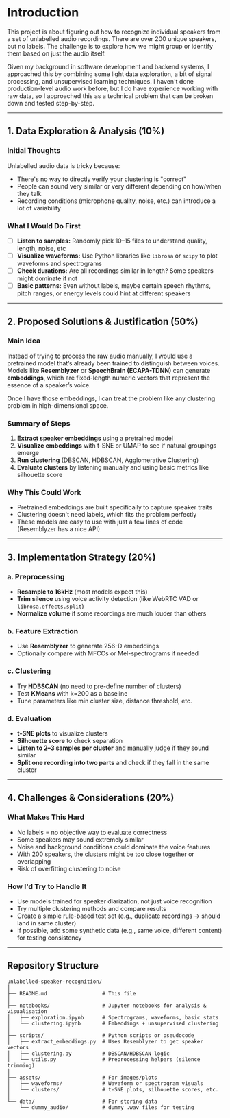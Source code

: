 # Introduction

This project is about figuring out how to recognize individual speakers from a set of unlabelled audio recordings. There are over 200 unique speakers, but no labels. The challenge is to explore how we might group or identify them based on just the audio itself.

Given my background in software development and backend systems, I approached this by combining some light data exploration, a bit of signal processing, and unsupervised learning techniques. I haven't done production-level audio work before, but I do have experience working with raw data, so I approached this as a technical problem that can be broken down and tested step-by-step.

---

## 1. Data Exploration & Analysis (10%)
### Initial Thoughts
Unlabelled audio data is tricky because:
- There's no way to directly verify your clustering is "correct"
- People can sound very similar or very different depending on how/when they talk
- Recording conditions (microphone quality, noise, etc.) can introduce a lot of variability

### What I Would Do First
- [ ] **Listen to samples:** Randomly pick 10–15 files to understand quality, length, noise, etc
- [ ] **Visualize waveforms:** Use Python libraries like `librosa` or `scipy` to plot waveforms and spectrograms
- [ ] **Check durations:** Are all recordings similar in length? Some speakers might dominate if not
- [ ] **Basic patterns:** Even without labels, maybe certain speech rhythms, pitch ranges, or energy levels could hint at different speakers

---

## 2. Proposed Solutions & Justification (50%)
### Main Idea
Instead of trying to process the raw audio manually, I would use a pretrained model that’s already been trained to distinguish between voices. Models like **Resemblyzer** or **SpeechBrain (ECAPA-TDNN)** can generate **embeddings**, which are fixed-length numeric vectors that represent the essence of a speaker’s voice.

Once I have those embeddings, I can treat the problem like any clustering problem in high-dimensional space.

### Summary of Steps
1. **Extract speaker embeddings** using a pretrained model
2. **Visualize embeddings** with t-SNE or UMAP to see if natural groupings emerge
3. **Run clustering** (DBSCAN, HDBSCAN, Agglomerative Clustering)
4. **Evaluate clusters** by listening manually and using basic metrics like silhouette score

### Why This Could Work
- Pretrained embeddings are built specifically to capture speaker traits
- Clustering doesn't need labels, which fits the problem perfectly
- These models are easy to use with just a few lines of code (Resemblyzer has a nice API)

---

## 3. Implementation Strategy (20%)
### a. Preprocessing
- **Resample to 16kHz** (most models expect this)
- **Trim silence** using voice activity detection (like WebRTC VAD or `librosa.effects.split`)
- **Normalize volume** if some recordings are much louder than others

### b. Feature Extraction
- Use **Resemblyzer** to generate 256-D embeddings
- Optionally compare with MFCCs or Mel-spectrograms if needed

### c. Clustering
- Try **HDBSCAN** (no need to pre-define number of clusters)
- Test **KMeans** with k=200 as a baseline
- Tune parameters like min cluster size, distance threshold, etc.

### d. Evaluation
- **t-SNE plots** to visualize clusters
- **Silhouette score** to check separation
- **Listen to 2–3 samples per cluster** and manually judge if they sound similar
- **Split one recording into two parts** and check if they fall in the same cluster

---

## 4. Challenges & Considerations (20%)
### What Makes This Hard
- No labels = no objective way to evaluate correctness
- Some speakers may sound extremely similar
- Noise and background conditions could dominate the voice features
- With 200 speakers, the clusters might be too close together or overlapping
- Risk of overfitting clustering to noise

### How I'd Try to Handle It
- Use models trained for speaker diarization, not just voice recognition
- Try multiple clustering methods and compare results
- Create a simple rule-based test set (e.g., duplicate recordings → should land in same cluster)
- If possible, add some synthetic data (e.g., same voice, different content) for testing consistency

---

## Repository Structure
```
unlabelled-speaker-recognition/
│
├── README.md                  # This file
│
├── notebooks/                 # Jupyter notebooks for analysis & visualisation
│   ├── exploration.ipynb      # Spectrograms, waveforms, basic stats
│   └── clustering.ipynb       # Embeddings + unsupervised clustering
│
├── scripts/                   # Python scripts or pseudocode
│   ├── extract_embeddings.py  # Uses Resemblyzer to get speaker vectors
│   ├── clustering.py          # DBSCAN/HDBSCAN logic
│   └── utils.py               # Preprocessing helpers (silence trimming)
│
├── assets/                    # For images/plots
│   ├── waveforms/             # Waveform or spectrogram visuals
│   └── clusters/              # t-SNE plots, silhouette scores, etc.
│
└── data/                      # For storing data
    └── dummy_audio/           # dummy .wav files for testing
